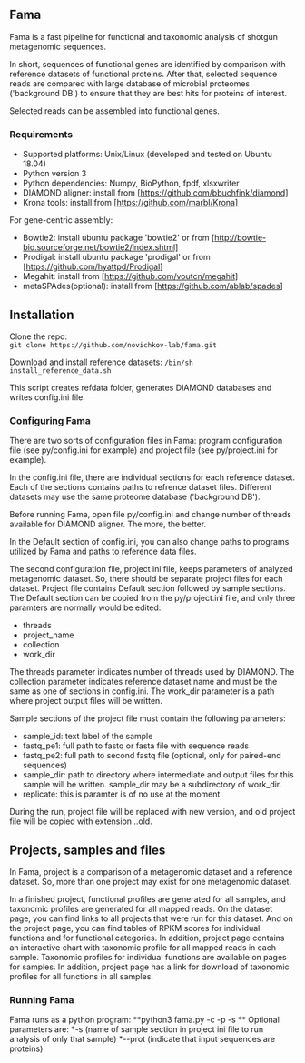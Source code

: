 ## Fama

Fama is a fast pipeline for functional and taxonomic analysis of shotgun metagenomic sequences. 

In short, sequences of functional genes are identified by comparison with reference datasets of functional proteins. After that, selected sequence reads are compared with large database of microbial proteomes ('background DB') to ensure that they are best hits for proteins of interest.

Selected reads can be assembled into functional genes.


### Requirements
* Supported platforms: Unix/Linux (developed and tested on Ubuntu 18.04)
* Python version 3
* Python dependencies: Numpy, BioPython, fpdf, xlsxwriter
* DIAMOND aligner: install from [https://github.com/bbuchfink/diamond]
* Krona tools: install from [https://github.com/marbl/Krona]

For gene-centric assembly:

* Bowtie2: install ubuntu package 'bowtie2' or from [http://bowtie-bio.sourceforge.net/bowtie2/index.shtml]
* Prodigal: install ubuntu package 'prodigal' or from [https://github.com/hyattpd/Prodigal]
* Megahit: install from [https://github.com/voutcn/megahit]
* metaSPAdes(optional): install from [https://github.com/ablab/spades]


## Installation
Clone the repo:  
`git clone https://github.com/novichkov-lab/fama.git`

Download and install reference datasets:
`/bin/sh install_reference_data.sh`

This script creates refdata folder, generates DIAMOND databases and writes config.ini file. 


### Configuring Fama
There are two sorts of configuration files in Fama: program configuration file (see py/config.ini for example) and project file (see py/project.ini for example).

In the config.ini file, there are individual sections for each reference dataset. Each of the sections contains paths to refrence dataset files. Different datasets may use the same proteome database ('background DB').

Before running Fama, open file py/config.ini and change number of threads available for DIAMOND aligner. The more, the better. 

In the Default section of config.ini, you can also change paths to programs utilized by Fama and paths to reference data files.


The second configuration file, project ini file, keeps parameters of analyzed metagenomic dataset. So, there should be separate project files for each dataset. 
Project file contains Default section followed by sample sections. The Default section can be copied from the py/project.ini file, and only three paramters are normally would be edited:
* threads
* project_name
* collection
* work_dir

The threads parameter indicates number of threads used by DIAMOND.
The collection parameter indicates reference dataset name and must be the same as one of sections in config.ini.
The work_dir parameter is a path where project output files will be written.

Sample sections of the project file must contain the following parameters:
* sample_id: text label of the sample
* fastq_pe1: full path to fastq or fasta file with sequence reads
* fastq_pe2: full path to second fastq file (optional, only for paired-end sequences) 
* sample_dir: path to directory where intermediate and output files for this sample will be written. sample_dir may be a subdirectory of work_dir.
* replicate: this is paramter is of no use at the moment

During the run, project file will be replaced with new version, and old project file will be copied with extension .<number>.old.

## Projects, samples and files

In Fama, project is a comparison of a metagenomic dataset and a reference dataset. So, more than one project may exist for one metagenomic dataset. 

In a finished project, functional profiles are generated for all samples, and taxonomic profiles are generated for all mapped reads. On the dataset page, you can find links to all projects that were run for this dataset. And on the
project page, you can find tables of RPKM scores for individual functions and for functional categories. In addition, project page contains an interactive chart with taxonomic profile for all mapped reads in each sample. 
Taxonomic profiles for individual functions are available on pages for samples. In addition, project page has a link for download of taxonomic profiles for all functions in all samples.

### Running Fama

Fama runs as a python program:
**python3 fama.py -c <config ini file path> -p <project ini file path> -s **
Optional parameters are: 
*-s  (name of sample section in project ini file to run analysis of only that sample)
*--prot (indicate that input sequences are proteins)

